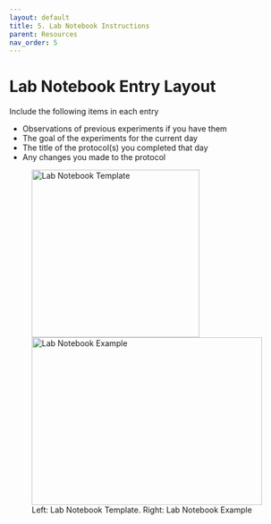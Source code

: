 ```yaml
---
layout: default
title: 5. Lab Notebook Instructions
parent: Resources
nav_order: 5
---
```


# Lab Notebook Entry Layout

Include the following items in each entry
- Observations of previous experiments if you have them
- The goal of the experiments for the current day
- The title of the protocol(s) you completed that day
- Any changes you made to the protocol

<figure>
    <img src="../../assets/images/resources/labnotebooktemp.jpg" width="300" height="300" alt="Lab Notebook Template">
    <img src="../../assets/images/resources/labnotebookex.jpg" width="412" height="300" alt="Lab Notebook Example">
    <figcaption>Left: Lab Notebook Template. Right: Lab Notebook Example</figcaption>
</figure>


